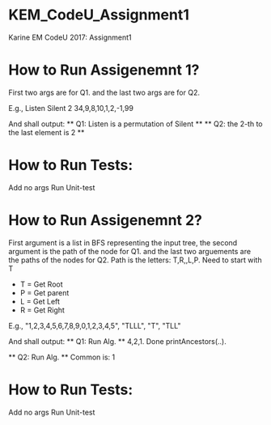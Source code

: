 # KEM_CodeU_Assignment1
Karine EM CodeU 2017: Assignment1

# How to Run Assigenemnt 1?
First two args are for Q1. and the last two args are for Q2.

E.g.,
Listen Silent 2 34,9,8,10,1,2,-1,99

And shall output:
** Q1: Listen is a permutation of Silent **
** Q2: the 2-th to the last element is 2 **

# How to Run Tests: 
Add no args
Run Unit-test

# How to Run Assigenemnt 2?
First argument is a list in BFS representing the input tree,
the second argument is the path of the node for Q1. and 
the last two arguements are the paths of the nodes for Q2.
Path is the letters: T,R,,L,P. Need to start with T
  * T = Get Root
  * P = Get parent
  * L = Get Left
  * R = Get Right

E.g.,
"1,2,3,4,5,6,7,8,9,0,1,2,3,4,5", "TLLL", "T", "TLL"

And shall output:
** Q1: Run Alg. **
4,2,1. Done printAncestors(..).

** Q2: Run Alg. **
Common is: 1

# How to Run Tests: 
Add no args
Run Unit-test

